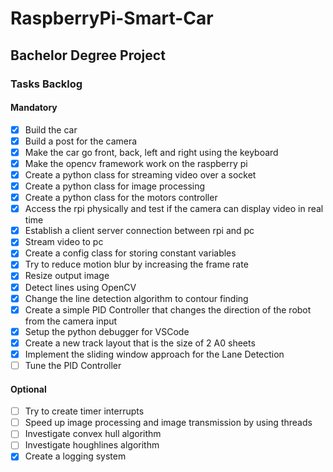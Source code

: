 # RaspberryPi-Smart-Car
## Bachelor Degree Project

### Tasks Backlog
#### Mandatory
- [X] Build the car
- [X] Build a post for the camera
- [X] Make the car go front, back, left and right using the keyboard
- [X] Make the opencv framework work on the raspberry pi
- [X] Create a python class for streaming video over a socket
- [X] Create a python class for image processing
- [X] Create a python class for the motors controller 
- [X] Access the rpi physically and test if the camera can display video in real time
- [X] Establish a client server connection between rpi and pc
- [X] Stream video to pc 
- [X] Create a config class for storing constant variables
- [X] Try to reduce motion blur by increasing the frame rate
- [X] Resize output image 
- [X] Detect lines using OpenCV
- [X] Change the line detection algorithm to contour finding 
- [X] Create a simple PID Controller that changes the direction of the robot from the camera input
- [X] Setup the python debugger for VSCode
- [X] Create a new track layout that is the size of 2 A0 sheets
- [X] Implement the sliding window approach for the Lane Detection 
- [ ] Tune the PID Controller

#### Optional
- [ ] Try to create timer interrupts
- [ ] Speed up image processing and image transmission by using threads
- [ ] Investigate convex hull algorithm
- [ ] Investigate houghlines algorithm
- [X] Create a logging system 